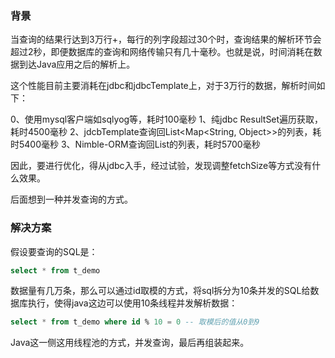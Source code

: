 ### 背景

当查询的结果行达到3万行+，每行的列字段超过30个时，查询结果的解析环节会超过2秒，即便数据库的查询和网络传输只有几十毫秒。也就是说，时间消耗在数据到达Java应用之后的解析上。

这个性能目前主要消耗在jdbc和jdbcTemplate上，对于3万行的数据，解析时间如下：

0、使用mysql客户端如sqlyog等，耗时100毫秒
1、纯jdbc ResultSet遍历获取，耗时4500毫秒
2、jdcbTemplate查询回List<Map<String, Object>>的列表，耗时5400毫秒
3、Nimble-ORM查询回List<XxxDO>的列表，耗时5700毫秒

因此，要进行优化，得从jdbc入手，经过试验，发现调整fetchSize等方式没有什么效果。

后面想到一种并发查询的方式。

### 解决方案

假设要查询的SQL是：

```sql
select * from t_demo
```

数据量有几万条，那么可以通过id取模的方式，将sql拆分为10条并发的SQL给数据库执行，使得java这边可以使用10条线程并发解析数据：

```sql
select * from t_demo where id % 10 = 0 -- 取模后的值从0到9
```

Java这一侧这用线程池的方式，并发查询，最后再组装起来。